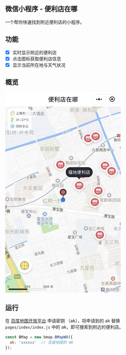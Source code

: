 ## 微信小程序 - 便利店在哪

一个帮你快速找到附近便利店的小程序。

## 功能

- [x] 实时显示附近的便利店
- [x] 点击图标获取便利店信息
- [x] 显示当前所在地与天气状况

## 概览

![](https://raw.githubusercontent.com/royeo/static/master/img/weapp-store.jpeg)

## 运行

在 [百度地图开放平台](http://lbsyun.baidu.com/index.php?title=wxjsapi) 申请密钥 （ak），将申请到的 ak 替换 `pages/index/index.js` 中的 ak，即可搜索到附近的便利店。

```js
const BMap = new bmap.BMapWX({
  ak: 'xxxxxx'  // 百度地图的 AK
});
```
